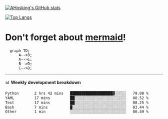 [![AHosking's GitHub stats](https://github-readme-stats.vercel.app/api?username=ahosking&count_private=true&show_icons=true&theme=onedark&hide_rank=true&include_all_commits=true)](https://github.com/ahosking)

[![Top Langs](https://github-readme-stats.vercel.app/api/top-langs/?username=ahosking&layout=compact&theme=onedark)](https://github.com/ahosking)


# Don't forget about [mermaid](https://github.blog/2022-02-14-include-diagrams-markdown-files-mermaid/)!

```mermaid
  graph TD;
      A-->B;
      A-->C;
      B-->D;
      C-->D;
```
-------

📊 **Weekly development breakdown**

<!--START_SECTION:waka-->

```txt
Python       2 hrs 42 mins   ███████████████████▓░░░░░   79.08 %
YAML         17 mins         ██░░░░░░░░░░░░░░░░░░░░░░░   08.52 %
Text         17 mins         ██░░░░░░░░░░░░░░░░░░░░░░░   08.25 %
Bash         7 mins          █░░░░░░░░░░░░░░░░░░░░░░░░   03.44 %
Other        1 min           ░░░░░░░░░░░░░░░░░░░░░░░░░   00.49 %
```

<!--END_SECTION:waka-->

